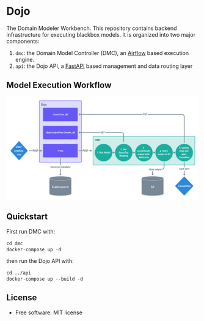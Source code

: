 # Dojo
The Domain Modeler Workbench. This repository contains backend infrastructure for executing blackbox models. It is organized into two major components:

1. `dmc`: the Domain Model Controller (DMC), an [Airflow](https://airflow.apache.org/) based execution engine.
2. `api`: the Dojo API, a [FastAPI](https://fastapi.tiangolo.com/) based management and data routing layer

## Model Execution Workflow

![Execution Architecture](imgs/Dojo-DMC.png)

## Quickstart

First run DMC with:

```
cd dmc
docker-compose up -d
```
then run the Dojo API with:

```
cd ../api
docker-compose up --build -d
```

## License

-   Free software: MIT license